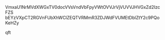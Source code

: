 VmxaU1NrMVdXWGxTV0docVVsVndVbFpyVWtOVVJrVjVUVVJHVGxZd2IzcFZS
bEYzVXpCT2RGVnFUbXhWClZEQTVRMmR3ZDJWdFVUMEtDblZtY2c9PQoKeHZy

qft
